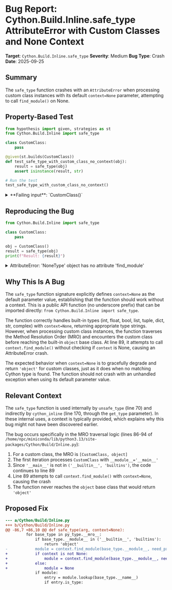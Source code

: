 # Bug Report: Cython.Build.Inline.safe_type AttributeError with Custom Classes and None Context

**Target**: `Cython.Build.Inline.safe_type`
**Severity**: Medium
**Bug Type**: Crash
**Date**: 2025-09-25

## Summary

The `safe_type` function crashes with an `AttributeError` when processing custom class instances with its default `context=None` parameter, attempting to call `find_module()` on None.

## Property-Based Test

```python
from hypothesis import given, strategies as st
from Cython.Build.Inline import safe_type

class CustomClass:
    pass

@given(st.builds(CustomClass))
def test_safe_type_with_custom_class_no_context(obj):
    result = safe_type(obj)
    assert isinstance(result, str)

# Run the test
test_safe_type_with_custom_class_no_context()
```

<details>

<summary>
**Failing input**: `CustomClass()`
</summary>
```
Traceback (most recent call last):
  File "/home/npc/pbt/agentic-pbt/worker_/47/hypo.py", line 13, in <module>
    test_safe_type_with_custom_class_no_context()
    ~~~~~~~~~~~~~~~~~~~~~~~~~~~~~~~~~~~~~~~~~~~^^
  File "/home/npc/pbt/agentic-pbt/worker_/47/hypo.py", line 8, in test_safe_type_with_custom_class_no_context
    def test_safe_type_with_custom_class_no_context(obj):
                   ^^^
  File "/home/npc/miniconda/lib/python3.13/site-packages/hypothesis/core.py", line 2124, in wrapped_test
    raise the_error_hypothesis_found
  File "/home/npc/pbt/agentic-pbt/worker_/47/hypo.py", line 9, in test_safe_type_with_custom_class_no_context
    result = safe_type(obj)
  File "/home/npc/miniconda/lib/python3.13/site-packages/Cython/Build/Inline.py", line 89, in safe_type
    module = context.find_module(base_type.__module__, need_pxd=False)
             ^^^^^^^^^^^^^^^^^^^
AttributeError: 'NoneType' object has no attribute 'find_module'
Falsifying example: test_safe_type_with_custom_class_no_context(
    obj=CustomClass(),
)
```
</details>

## Reproducing the Bug

```python
from Cython.Build.Inline import safe_type

class CustomClass:
    pass

obj = CustomClass()
result = safe_type(obj)
print(f"Result: {result}")
```

<details>

<summary>
AttributeError: 'NoneType' object has no attribute 'find_module'
</summary>
```
Traceback (most recent call last):
  File "/home/npc/pbt/agentic-pbt/worker_/47/repo.py", line 7, in <module>
    result = safe_type(obj)
  File "/home/npc/miniconda/lib/python3.13/site-packages/Cython/Build/Inline.py", line 89, in safe_type
    module = context.find_module(base_type.__module__, need_pxd=False)
             ^^^^^^^^^^^^^^^^^^^
AttributeError: 'NoneType' object has no attribute 'find_module'
```
</details>

## Why This Is A Bug

The `safe_type` function signature explicitly defines `context=None` as the default parameter value, establishing that the function should work without a context. This is a public API function (no underscore prefix) that can be imported directly: `from Cython.Build.Inline import safe_type`.

The function correctly handles built-in types (int, float, bool, list, tuple, dict, str, complex) with `context=None`, returning appropriate type strings. However, when processing custom class instances, the function traverses the Method Resolution Order (MRO) and encounters the custom class before reaching the built-in `object` base class. At line 89, it attempts to call `context.find_module()` without checking if `context` is None, causing an AttributeError crash.

The expected behavior when `context=None` is to gracefully degrade and return `'object'` for custom classes, just as it does when no matching Cython type is found. The function should not crash with an unhandled exception when using its default parameter value.

## Relevant Context

The `safe_type` function is used internally by `unsafe_type` (line 70) and indirectly by `cython_inline` (line 170, through the `get_type` parameter). In these internal uses, a context is typically provided, which explains why this bug might not have been discovered earlier.

The bug occurs specifically in the MRO traversal logic (lines 86-94 of `/home/npc/miniconda/lib/python3.13/site-packages/Cython/Build/Inline.py`):

1. For a custom class, the MRO is `[CustomClass, object]`
2. The first iteration processes `CustomClass` with `__module__='__main__'`
3. Since `'__main__'` is not in `('__builtin__', 'builtins')`, the code continues to line 89
4. Line 89 attempts to call `context.find_module()` with `context=None`, causing the crash
5. The function never reaches the `object` base class that would return `'object'`

## Proposed Fix

```diff
--- a/Cython/Build/Inline.py
+++ b/Cython/Build/Inline.py
@@ -86,7 +86,10 @@ def safe_type(arg, context=None):
         for base_type in py_type.__mro__:
             if base_type.__module__ in ('__builtin__', 'builtins'):
                 return 'object'
-            module = context.find_module(base_type.__module__, need_pxd=False)
+            if context is not None:
+                module = context.find_module(base_type.__module__, need_pxd=False)
+            else:
+                module = None
             if module:
                 entry = module.lookup(base_type.__name__)
                 if entry.is_type:
```